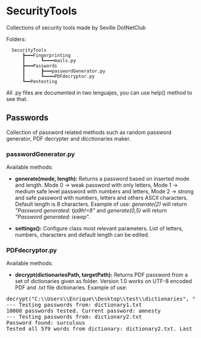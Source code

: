 # SecurityTools
Collections of security tools made by Seville DotNetClub

Folders:

      SecurityTools
          ┣━━━Fingerprinting
          ┃      ┗━━━━mails.py
          ┣━━━Passwords
          ┃      ┣━━━passwordGenerator.py
          ┃      ┗━━━━PDFdecryptor.py
          ┗━━Pentesting
      
All .py files are documented in two lenguajes, you can use help() method to see that.


## Passwords
Collection of password related methods such as random password generator, PDF decrypter and dicctionaries maker.

### passwordGenerator.py
Available methods:
 - **generate(mode, length):** Returns a password based on inserted mode and length. Mode 0 -> weak password with only letters,
 Mode 1 -> medium safe level password with numbers and letters, Mode 2 -> strong and safe password with numbers, letters and others ASCII characters. Default length is 8 characters. Example of use: *generate(2)* will return *"Password generated: tja9h!=8"* and *generate(0,5)*  will return *"Password generated: ixwep"*.
 
 - **settings():** Configure class most relevant parameters. List of letters, numbers, characters and default length can be edited.

### PDFdecryptor.py
Available methods:
 - **decrypt(dictionariesPath, targetPath):** Returns PDF password from a set of dictionaries given as folder. Version 1.0 works on UTF-8 encoded PDF and .txt file dictionaries. 
Example of use:
<pre>
decrypt("C:\\Users\\Enrique\\Desktop\\test\\dictionaries", "C:\\Users\\Enrique\\Desktop\\test\\encryptedPDF.pdf")
--- Testing passwords from: dictionary1.txt
10000 passwords tested. Current password: amnesty
--- Testing passwords from: dictionary2.txt
Password found: surculous
Tested all 579 words from dictionary: dictionary2.txt. Last password tested: surculous
</pre>
